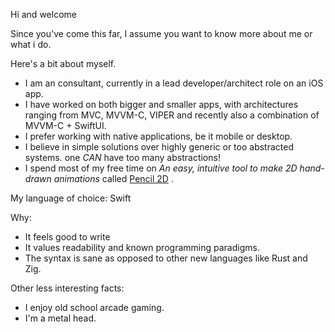 Hi and welcome

Since you've come this far, I assume you want to know more about me or what i do.

Here's a bit about myself.
- I am an consultant, currently in a lead developer/architect role on an iOS app.
- I have worked on both bigger and smaller apps, with architectures ranging from MVC, MVVM-C, VIPER and recently also a combination of MVVM-C + SwiftUI.
- I prefer working with native applications, be it mobile or desktop.
- I believe in simple solutions over highly generic or too abstracted systems. one _CAN_ have too many abstractions!
- I spend most of my free time on _An easy, intuitive tool to make 2D hand-drawn animations_ called [Pencil 2D](https://github.com/MrStevns/pencil) .

My language of choice: Swift

Why:
- It feels good to write
- It values readability and known programming paradigms.
- The syntax is sane as opposed to other new languages like Rust and Zig.

Other less interesting facts:
- I enjoy old school arcade gaming.
- I'm a metal head.
